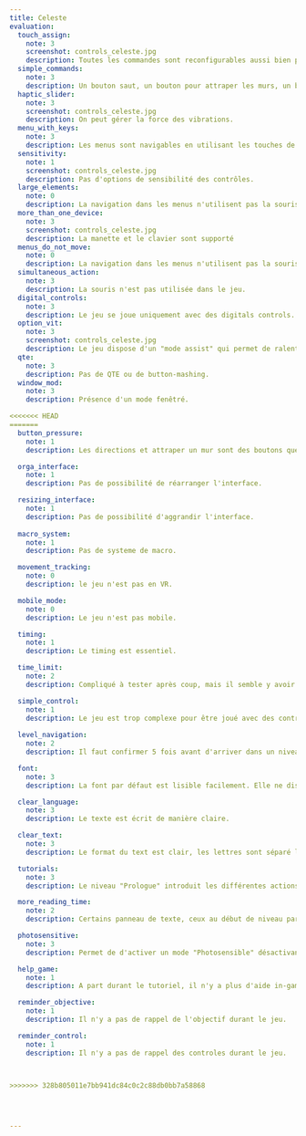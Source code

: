 ```yaml
---
title: Celeste
evaluation:
  touch_assign:
    note: 3
    screenshot: controls_celeste.jpg
    description: Toutes les commandes sont reconfigurables aussi bien pour clavier que pour manettes.
  simple_commands:
    note: 3
    description: Un bouton saut, un bouton pour attraper les murs, un bouton de dash et des directions...
  haptic_slider:
    note: 3
    screenshot: controls_celeste.jpg
    description: On peut gérer la force des vibrations.
  menu_with_keys:
    note: 3
    description: Les menus sont navigables en utilisant les touches de déplacement.
  sensitivity:
    note: 1
    screenshot: controls_celeste.jpg
    description: Pas d'options de sensibilité des contrôles.
  large_elements:
    note: 0
    description: La navigation dans les menus n'utilisent pas la souris.
  more_than_one_device: 
    note: 3
    screenshot: controls_celeste.jpg
    description: La manette et le clavier sont supporté
  menus_do_not_move:
    note: 0
    description: La navigation dans les menus n'utilisent pas la souris.
  simultaneous_action:
    note: 3
    description: La souris n'est pas utilisée dans le jeu.
  digital_controls:
    note: 3
    description: Le jeu se joue uniquement avec des digitals controls.
  option_vit:
    note: 3
    screenshot: controls_celeste.jpg
    description: Le jeu dispose d'un "mode assist" qui permet de ralentir la vitesse du jeu.
  qte:
    note: 3
    description: Pas de QTE ou de button-mashing.
  window_mod:
    note: 3
    description: Présence d'un mode fenêtré.

<<<<<<< HEAD
=======
  button_pressure:
    note: 1
    description: Les directions et attraper un mur sont des boutons que l'on maintiens qui n'ont pas d'alternatives.

  orga_interface:
    note: 1
    description: Pas de possibilité de réarranger l'interface.

  resizing_interface:
    note: 1
    description: Pas de possibilité d'aggrandir l'interface.
    
  macro_system:
    note: 1
    description: Pas de systeme de macro.

  movement_tracking:
    note: 0
    description: le jeu n'est pas en VR.

  mobile_mode:
    note: 0
    description: Le jeu n'est pas mobile.

  timing:
    note: 1
    description: Le timing est essentiel.

  time_limit:
    note: 2
    description: Compliqué à tester après coup, mais il semble y avoir du cool down entre deux inputs, mais il n'est probablement pas de 0.5.

  simple_control:
    note: 1
    description: Le jeu est trop complexe pour être joué avec des controles aussi simple.
  
  level_navigation:
    note: 2
    description: Il faut confirmer 5 fois avant d'arriver dans un niveau jouable pour une nouvelle sauvegarde, et 6 fois pour une sauvegarde existante.

  font:
    note: 3
    description: La font par défaut est lisible facilement. Elle ne dispose pas d'empatement, et chaque lettre est bien distincte des autres.

  clear_language:
    note: 3
    description: Le texte est écrit de manière claire.

  clear_text:
    note: 3
    description: Le format du text est clair, les lettres sont séparé les unes des autres pour permettre une lecture facile.

  tutorials:
    note: 3
    description: Le niveau "Prologue" introduit les différentes actions du jeu.

  more_reading_time:
    note: 2
    description: Certains panneau de texte, ceux au début de niveau par exemple défile tout seul. La majorité (les dialogues notamment) necessite une action du joueur.

  photosensitive:
    note: 3
    description: Permet de d'activer un mode "Photosensible" désactivant tout les éléments pouvant déclencher des crises.

  help_game:
    note: 1
    description: A part durant le tutoriel, il n'y a plus d'aide in-game.

  reminder_objective:
    note: 1
    description: Il n'y a pas de rappel de l'objectif durant le jeu.

  reminder_control:
    note: 1
    description: Il n'y a pas de rappel des controles durant le jeu.



>>>>>>> 328b805011e7bb941dc84c0c2c88db0bb7a58868



  
---
```

